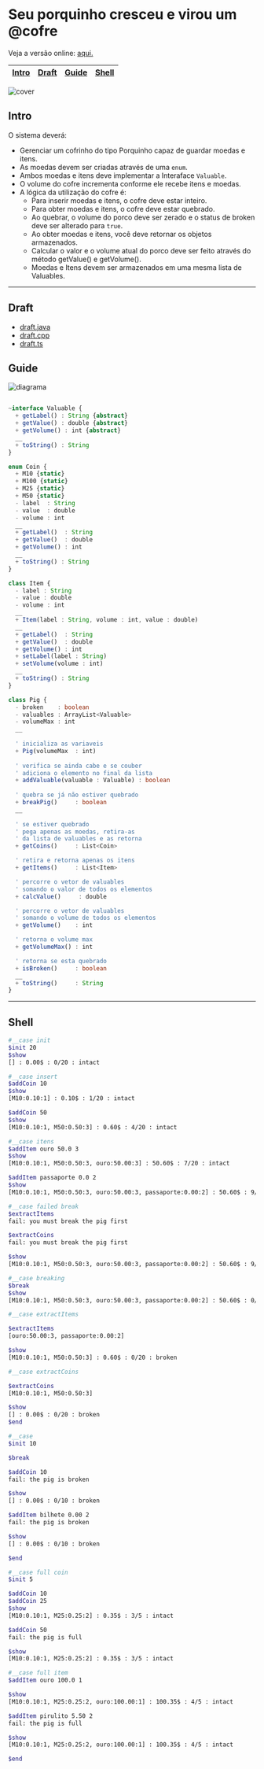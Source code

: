 # Seu porquinho cresceu e virou um @cofre

Veja a versão online: [aqui.](https://github.com/qxcodepoo/arcade/blob/master/base/cofre/Readme.md)

<!-- toch -->
[Intro](#intro) | [Draft](#draft) | [Guide](#guide) | [Shell](#shell)
-- | -- | -- | --
<!-- toch -->

![cover](https://raw.githubusercontent.com/qxcodepoo/arcade/master/base/cofre/cover.jpg)

## Intro

O sistema deverá:

- Gerenciar um cofrinho do tipo Porquinho capaz de guardar moedas e itens.
- As moedas devem ser criadas através de uma `enum`.
- Ambos moedas e itens deve implementar a Interaface `Valuable`.
- O volume do cofre incrementa conforme ele recebe itens e moedas.
- A lógica da utilização do cofre é:
  - Para inserir moedas e itens, o cofre deve estar inteiro.
  - Para obter moedas e itens, o cofre deve estar quebrado.
  - Ao quebrar, o volume do porco deve ser zerado e o status de broken deve ser alterado para `true`.
  - Ao obter moedas e itens, você deve retornar os objetos armazenados.
  - Calcular o valor e o volume atual do porco deve ser feito através do método getValue() e getVolume().
  - Moedas e Itens devem ser armazenados em uma mesma lista de Valuables.

***

## Draft

- [draft.java](https://github.com/qxcodepoo/arcade/blob/master/base/cofre/.cache/draft.java)
- [draft.cpp](https://github.com/qxcodepoo/arcade/blob/master/base/cofre/.cache/draft.cpp)
- [draft.ts](https://github.com/qxcodepoo/arcade/blob/master/base/cofre/.cache/draft.ts)

## Guide

![diagrama](https://raw.githubusercontent.com/qxcodepoo/arcade/master/base/cofre/diagrama.png)

<!-- load diagrama.puml fenced=ts:filter -->

```ts

~interface Valuable {
  + getLabel() : String {abstract}
  + getValue() : double {abstract}
  + getVolume() : int {abstract}
  __
  + toString() : String
}

enum Coin {
  + M10 {static}
  + M100 {static}
  + M25 {static}
  + M50 {static}
  - label  : String
  - value  : double
  - volume : int
  __
  + getLabel()  : String
  + getValue()  : double
  + getVolume() : int
  __
  + toString() : String
}

class Item {
  - label : String
  - value : double
  - volume : int
  __
  + Item(label : String, volume : int, value : double)
  __
  + getLabel()  : String
  + getValue()  : double
  + getVolume() : int
  + setLabel(label : String)
  + setVolume(volume : int)
  __
  + toString() : String
}

class Pig {
  - broken    : boolean
  - valuables : ArrayList<Valuable>
  - volumeMax : int
  __
  
  ' inicializa as variaveis
  + Pig(volumeMax  : int)
  
  ' verifica se ainda cabe e se couber
  ' adiciona o elemento no final da lista
  + addValuable(valuable : Valuable) : boolean
  
  ' quebra se já não estiver quebrado
  + breakPig()     : boolean
  __
  
  ' se estiver quebrado
  ' pega apenas as moedas, retira-as
  ' da lista de valuables e as retorna
  + getCoins()     : List<Coin>

  ' retira e retorna apenas os itens
  + getItems()     : List<Item>

  ' percorre o vetor de valuables
  ' somando o valor de todos os elementos
  + calcValue()     : double

  ' percorre o vetor de valuables
  ' somando o volume de todos os elementos
  + getVolume()    : int

  ' retorna o volume max
  + getVolumeMax() : int

  ' retorna se esta quebrado
  + isBroken()     : boolean
  __
  + toString()     : String
}
```

<!-- load -->

***

## Shell

```sh
#__case init
$init 20
$show
[] : 0.00$ : 0/20 : intact

#__case insert
$addCoin 10
$show
[M10:0.10:1] : 0.10$ : 1/20 : intact

$addCoin 50
$show
[M10:0.10:1, M50:0.50:3] : 0.60$ : 4/20 : intact

#__case itens
$addItem ouro 50.0 3
$show
[M10:0.10:1, M50:0.50:3, ouro:50.00:3] : 50.60$ : 7/20 : intact

$addItem passaporte 0.0 2
$show
[M10:0.10:1, M50:0.50:3, ouro:50.00:3, passaporte:0.00:2] : 50.60$ : 9/20 : intact

#__case failed break
$extractItems
fail: you must break the pig first

$extractCoins
fail: you must break the pig first

$show
[M10:0.10:1, M50:0.50:3, ouro:50.00:3, passaporte:0.00:2] : 50.60$ : 9/20 : intact

#__case breaking
$break
$show
[M10:0.10:1, M50:0.50:3, ouro:50.00:3, passaporte:0.00:2] : 50.60$ : 0/20 : broken

#__case extractItems

$extractItems
[ouro:50.00:3, passaporte:0.00:2]

$show
[M10:0.10:1, M50:0.50:3] : 0.60$ : 0/20 : broken

#__case extractCoins

$extractCoins
[M10:0.10:1, M50:0.50:3]

$show
[] : 0.00$ : 0/20 : broken
$end
```

```sh
#__case
$init 10

$break

$addCoin 10
fail: the pig is broken

$show
[] : 0.00$ : 0/10 : broken

$addItem bilhete 0.00 2
fail: the pig is broken

$show
[] : 0.00$ : 0/10 : broken

$end
```

```sh
#__case full coin
$init 5

$addCoin 10
$addCoin 25
$show
[M10:0.10:1, M25:0.25:2] : 0.35$ : 3/5 : intact

$addCoin 50
fail: the pig is full

$show
[M10:0.10:1, M25:0.25:2] : 0.35$ : 3/5 : intact

#__case full item
$addItem ouro 100.0 1

$show
[M10:0.10:1, M25:0.25:2, ouro:100.00:1] : 100.35$ : 4/5 : intact

$addItem pirulito 5.50 2
fail: the pig is full

$show
[M10:0.10:1, M25:0.25:2, ouro:100.00:1] : 100.35$ : 4/5 : intact

$end
```
